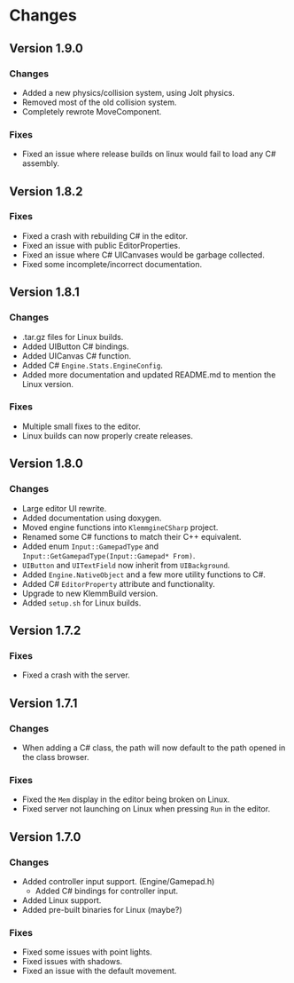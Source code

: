 # Changes

## Version 1.9.0

### Changes

- Added a new physics/collision system, using Jolt physics.
- Removed most of the old collision system.
- Completely rewrote MoveComponent.

### Fixes
- Fixed an issue where release builds on linux would fail to load any C# assembly.

## Version 1.8.2

### Fixes

- Fixed a crash with rebuilding C# in the editor.
- Fixed an issue with public EditorProperties.
- Fixed an issue where C# UICanvases would be garbage collected.
- Fixed some incomplete/incorrect documentation.

## Version 1.8.1

### Changes

- .tar.gz files for Linux builds.
- Added UIButton C# bindings.
- Added UICanvas C# function.
- Added C# `Engine.Stats.EngineConfig`.
- Added more documentation and updated README.md to mention the Linux version.

### Fixes

- Multiple small fixes to the editor.
- Linux builds can now properly create releases.

## Version 1.8.0

### Changes

- Large editor UI rewrite.
- Added documentation using doxygen.
- Moved engine functions into `KlemmgineCSharp` project.
- Renamed some C# functions to match their C++ equivalent.
- Added enum `Input::GamepadType` and `Input::GetGamepadType(Input::Gamepad* From)`.
- `UIButton` and `UITextField` now inherit from `UIBackground`.
- Added `Engine.NativeObject` and a few more utility functions to C#.
- Added C# `EditorProperty` attribute and functionality.
- Upgrade to new KlemmBuild version.
- Added `setup.sh` for Linux builds.

## Version 1.7.2

### Fixes

- Fixed a crash with the server.

## Version 1.7.1

### Changes
- When adding a C# class, the path will now default to the path opened in the class browser.

### Fixes
- Fixed the `Mem` display in the editor being broken on Linux.
- Fixed server not launching on Linux when pressing `Run` in the editor.


## Version 1.7.0

### Changes
- Added controller input support. (Engine/Gamepad.h)
	- Added C# bindings for controller input.
- Added Linux support.
- Added pre-built binaries for Linux (maybe?)

### Fixes
- Fixed some issues with point lights.
- Fixed issues with shadows.
- Fixed an issue with the default movement.
